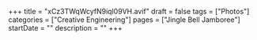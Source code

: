 +++
title = "xCz3TWqWcyfN9iql09VH.avif"
draft = false
tags = ["Photos"]
categories = ["Creative Engineering"]
pages = ["Jingle Bell Jamboree"]
startDate = ""
description = ""
+++
